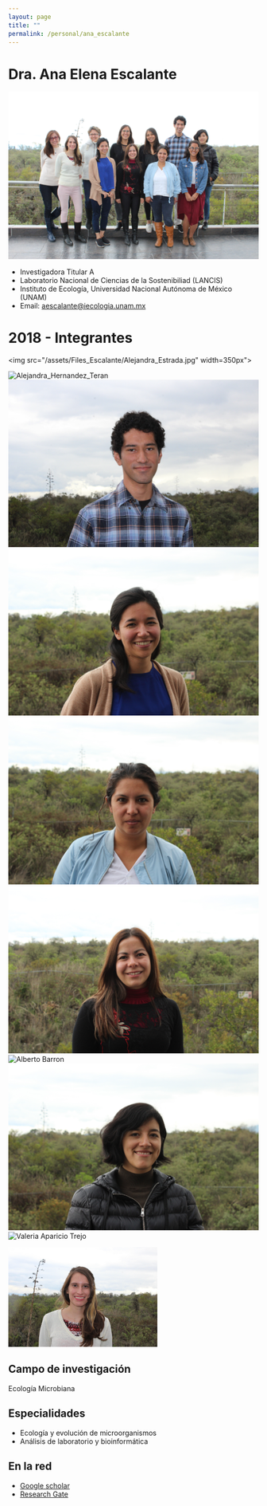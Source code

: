 ```yaml
---
layout: page
title: ""
permalink: /personal/ana_escalante
---
```


# Dra. Ana Elena Escalante

![Integrantes 2018](/assets/Escalante_grupo_2018.JPG)

- Investigadora Titular A
- Laboratorio Nacional de Ciencias de la Sostenibiliad (LANCIS)
- Instituto de Ecología, Universidad Nacional Autónoma de México (UNAM)
- Email: aescalante@iecologia.unam.mx

# 2018 - Integrantes

<img src="/assets/Files_Escalante/Alejandra_Estrada.jpg" width=350px">

![Alejandra_Hernandez_Teran](sostenibilidad-unam.github.io/assets/Ale_Hdez_Teran_2018.JPG)
![Juan Arias](/assets/Juan_Arias_2018.JPG)
![Natsuko Rivera](/assets/Natsuko_Rivera_2018.JPG)
![Karen Carrasco](/assets/Karen_Carrasco_2018.JPG)
![Nancy_Ontiveros](/assets/Nancy_Ontiveros_2018.JPG)
![Alberto Barron](/assets/Alberto_Barron_2018.JPG)
![G. Alejandra Sarmina](/assets/Gloria_2018.JPG)
![Valeria Aparicio Trejo](/assets/Valeria_Aparicio.JPG)


<img src="/assets/karla_pena.jpg" width="300px">


## Campo de investigación

Ecología Microbiana

## Especialidades

- Ecología y evolución de microorganismos
- Análisis de laboratorio y bioinformática

## En la red

- [Google scholar](https://scholar.google.com.mx/citations?user=UQmdPmoAAAAJ&hl=en)
- [Research Gate](https://www.researchgate.net/profile/Ana_Escalante2)
